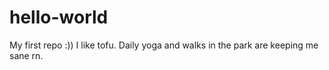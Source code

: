 # hello-world
My first repo :))
I like tofu. Daily yoga and walks in the park are keeping me sane rn.
